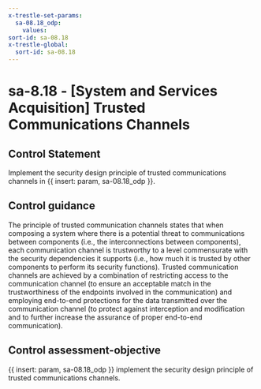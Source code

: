 ```yaml
---
x-trestle-set-params:
  sa-08.18_odp:
    values:
sort-id: sa-08.18
x-trestle-global:
  sort-id: sa-08.18
---
```


# sa-8.18 - \[System and Services Acquisition\] Trusted Communications Channels

## Control Statement

Implement the security design principle of trusted communications channels in {{ insert: param, sa-08.18_odp }}.

## Control guidance

The principle of trusted communication channels states that when composing a system where there is a potential threat to communications between components (i.e., the interconnections between components), each communication channel is trustworthy to a level commensurate with the security dependencies it supports (i.e., how much it is trusted by other components to perform its security functions). Trusted communication channels are achieved by a combination of restricting access to the communication channel (to ensure an acceptable match in the trustworthiness of the endpoints involved in the communication) and employing end-to-end protections for the data transmitted over the communication channel (to protect against interception and modification and to further increase the assurance of proper end-to-end communication).

## Control assessment-objective

{{ insert: param, sa-08.18_odp }} implement the security design principle of trusted communications channels.
